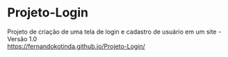 # Projeto-Login
 Projeto de criação de uma tela de login e cadastro de usuário em um site - Versão 1.0 <br>
 https://fernandokotinda.github.io/Projeto-Login/

